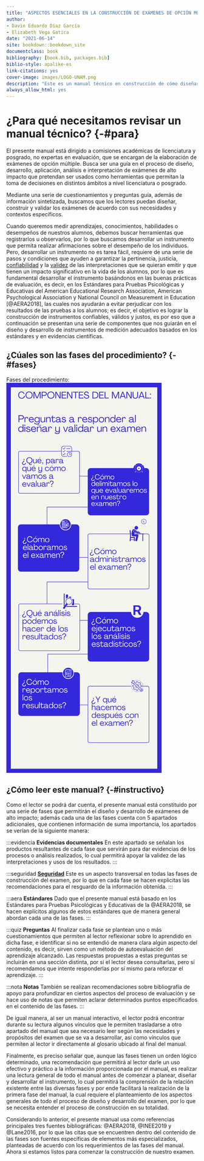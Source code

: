 ```yaml
--- 
title: "ASPECTOS ESENCIALES EN LA CONSTRUCCIÓN DE EXÁMENES DE OPCIÓN MÚLTIPLE"
author: 
- Davin Eduardo Díaz García
- Elizabeth Vega Gatica
date: "2021-06-14"
site: bookdown::bookdown_site
documentclass: book
bibliography: [book.bib, packages.bib]
biblio-style: apalike-es
link-citations: yes
cover-image: images/LOGO-UNAM.png
description: "Este es un manual técnico en construcción de cómo diseñar, aplicar y validar exámenes de opción múltiple de alto impacto"
always_allow_html: yes
---
```


# ¿Para qué necesitamos revisar un manual técnico? {-#para}

El presente manual está dirigido a comisiones académicas de licenciatura y posgrado, no expertas en evaluación, que se encargan de la elaboración de exámenes de opción múltiple. Busca ser una guía en el proceso de diseño, desarrollo, aplicación, análisis e interpretación de exámenes de alto impacto que pretendan ser usados como herramientas que permitan la toma de decisiones en distintos ámbitos a nivel licenciatura o posgrado.  

Mediante una serie de cuestionamientos y preguntas guía, además de información sintetizada, buscamos que los lectores puedan diseñar, construir y validar los exámenes de acuerdo con sus necesidades y contextos específicos.

Cuando queremos medir aprendizajes, conocimientos, habilidades o desempeños de nuestros alumnos, debemos buscar herramientas que registrarlos u observarlos, por lo que buscamos desarrollar un instrumento que permita realizar afirmaciones sobre el desempeño de los individuos. Pero, desarrollar un instrumento no es tarea fácil, requiere de una serie de pasos y condiciones que ayuden a garantizar la pertinencia, justicia, [confiabilidad](#confiabilidad) y la [validez](#validez-G) de las interpretaciones que se quieran emitir y que tienen un impacto significativo en la vida de los alumnos, por lo que es fundamental desarrollar el instrumento basándonos en las buenas prácticas de evaluación, es decir, en los Estándares para Pruebas Psicológicas y Educativas del American Educational Research Association, American Psychological Association y National Council on Measurement in Education [@AERA2018], las cuales nos ayudarán a evitar perjudicar con los resultados de las pruebas a los alumnos; es decir, el objetivo es lograr la construcción de instrumentos confiables, válidos y justos, es por eso que a continuación se presentan una serie de componentes que nos guiarán en el diseño y desarrollo de instrumentos de medición adecuados basados en los estándares y en evidencias científicas. 

## ¿Cúales son las fases del procedimiento? {-#fases}

Fases del procedimiento: ![](images/infografia.png) 

## ¿Cómo leer este manual? {-#instructivo}

Como el lector se podrá dar cuenta, el presente manual está constituido por una serie de fases que permitirán el diseño y desarrollo de exámenes de alto impacto; además cada una de las fases cuenta con 5 apartados adicionales, que contienen información de suma importancia, los apartados se verían de la siguiente manera:  

:::evidencia
**Evidencias documentales** 
En este apartado se señalan los productos resultantes de cada fase que servirán para dar evidencias de los procesos o análisis realizados, lo cual permitirá apoyar la validez de las interpretaciones y usos de los resultados. 
:::

:::seguridad
[**Seguridad**](#seguridad-G)
Este es un aspecto transversal en todas las fases de construcción del examen, por lo que en cada fase se hacen explicitas las recomendaciones para el resguardo de la información obtenida. 
:::

:::aera
**Estándares** Dado que el presente manual está basado en los Estándares para Pruebas Psicológicas y Educativas de la @AERA2018, se hacen explícitos algunos de estos estándares que de manera general abordan cada una de las fases. 
:::

:::quiz
**Preguntas** Al finalizar cada fase se plantean uno o más cuestionamientos que permiten al lector reflexionar sobre lo aprendido en dicha fase, e identificar si no se entendió de manera clara algún aspecto del contenido, es decir, sirven como un método de autoevaluación del aprendizaje alcanzado. Las respuestas propuestas a estas preguntas se incluirán en una sección distinta, por si el lector desea consultarlas, pero sí recomendamos que intente responderlas por sí mismo para reforzar el aprendizaje.
:::



:::nota
**Notas**
También se realizan recomendaciones sobre bibliografía de apoyo para profundizar en ciertos aspectos del proceso de evaluación y se hace uso de notas que permiten aclarar determinados puntos especificados en el contenido de las fases.
:::

De igual manera, al ser un manual interactivo, el lector podrá encontrar durante su lectura algunos vínculos que le permiten trasladarse a otro apartado del manual que sea necesario leer según las necesidades y propósitos del examen que se va a desarrollar, así como vínculos que permiten al lector ir directamente al glosario ubicado al final del manual. 

Finalmente, es preciso señalar que, aunque las fases tienen un orden lógico determinado, una recomendación que permitirá al lector darle un uso efectivo y práctico a la información proporcionada por el manual, es realizar una lectura general de todo el manual antes de comenzar a planear, diseñar y desarrollar el instrumento, lo cual permitirá la comprensión de la relación existente entre las diversas fases y por ende facilitará la realización de la primera fase del manual, la cual requiere el planteamiento de los aspectos generales de todo el proceso de diseño y desarrollo del examen, por lo que se necesita entender el proceso de construcción en su totalidad.

Considerando lo anterior, el presente manual usa como referencias principales tres fuentes bibliográficas:  @AERA2018, @INEE2019 y @Lane2016, por lo que las citas que se encuentren dentro del contenido de las fases son fuentes específicas de elementos más especializados, planteadas de acuerdo con los requerimientos de las fases del manual. 
Ahora si estamos listos para comenzar la construcción de nuestro examen. 
